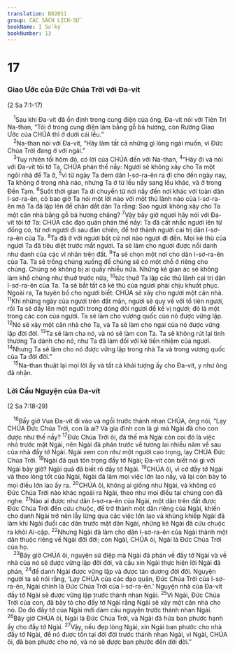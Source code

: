 ```yaml
---
translation: BD2011
group: CÁC SÁCH LỊCH-SỬ
bookName: I Sử-ký 
bookNumber: 13
---
```


<div class="title"><h1>17</h1><h3>Giao Ước của Ðức Chúa Trời với Ða-vít</h3><p>(2 Sa 7:1-17)</p></div>
<span class="verse 1su_17_1"> <sup>1</sup>Sau khi Ða-vít đã ổn định trong cung điện của ông, Ða-vít nói với Tiên Tri Na-than, “Tôi ở trong cung điện làm bằng gỗ bá hương, còn Rương Giao Ước của CHÚA thì ở dưới cái lều.”<br/></span>
<span class="verse 1su_17_2"> <sup>2</sup>Na-than nói với Ða-vít, “Hãy làm tất cả những gì lòng ngài muốn, vì Ðức Chúa Trời đang ở với ngài.”<br/></span>
<span class="verse 1su_17_3"> <sup>3</sup>Tuy nhiên tối hôm đó, có lời của CHÚA đến với Na-than, </span>
<span class="verse 1su_17_4"><sup>4</sup>“Hãy đi và nói với Ða-vít tôi tớ Ta, CHÚA phán thế nầy: Ngươi sẽ không xây cho Ta một ngôi nhà để Ta ở, </span>
<span class="verse 1su_17_5"><sup>5</sup>vì từ ngày Ta đem dân I-sơ-ra-ên ra đi cho đến ngày nay, Ta không ở trong nhà nào, nhưng Ta ở từ lều nầy sang lều khác, và ở trong Ðền Tạm. </span>
<span class="verse 1su_17_6"><sup>6</sup>Suốt thời gian Ta di chuyển từ nơi nầy đến nơi khác với toàn dân I-sơ-ra-ên, có bao giờ Ta nói một lời nào với một thủ lãnh nào của I-sơ-ra-ên mà Ta đã lập lên để chăn dắt dân Ta rằng: Sao ngươi không xây cho Ta một căn nhà bằng gỗ bá hương chăng? </span>
<span class="verse 1su_17_7"><sup>7</sup>Vậy bây giờ ngươi hãy nói với Ða-vít tôi tớ Ta: CHÚA các đạo quân phán thế nầy: Ta đã cất nhắc ngươi lên từ đồng cỏ, từ nơi ngươi đi sau đàn chiên, để trở thành người cai trị dân I-sơ-ra-ên của Ta. </span>
<span class="verse 1su_17_8"><sup>8</sup>Ta đã ở với ngươi bất cứ nơi nào ngươi đi đến. Mọi kẻ thù của ngươi Ta đã tiêu diệt trước mắt ngươi. Ta sẽ làm cho ngươi được nổi danh như danh của các vĩ nhân trên đất. </span>
<span class="verse 1su_17_9"><sup>9</sup>Ta sẽ chọn một nơi cho dân I-sơ-ra-ên của Ta. Ta sẽ trồng chúng xuống để chúng sẽ có một chỗ ở riêng cho chúng. Chúng sẽ không bị ai quấy nhiễu nữa. Những kẻ gian ác sẽ không làm khổ chúng như thuở trước nữa, </span>
<span class="verse 1su_17_10"><sup>10</sup>tức thuở Ta lập các thủ lãnh cai trị dân I-sơ-ra-ên của Ta. Ta sẽ bắt tất cả kẻ thù của ngươi phải chịu khuất phục. Ngoài ra, Ta tuyên bố cho ngươi biết: CHÚA sẽ xây cho ngươi một căn nhà. </span>
<span class="verse 1su_17_11"><sup>11</sup>Khi những ngày của ngươi trên đất mãn, ngươi sẽ quy về với tổ tiên ngươi, rồi Ta sẽ dấy lên một người trong dòng dõi ngươi để kế vị ngươi; đó là một trong các con của ngươi. Ta sẽ làm cho vương quốc của nó được vững lập. </span>
<span class="verse 1su_17_12"><sup>12</sup>Nó sẽ xây một căn nhà cho Ta, và Ta sẽ làm cho ngai của nó được vững lập đời đời. </span>
<span class="verse 1su_17_13"><sup>13</sup>Ta sẽ làm cha nó, và nó sẽ làm con Ta. Ta sẽ không rút lại tình thương Ta dành cho nó, như Ta đã làm đối với kẻ tiền nhiệm của ngươi. </span>
<span class="verse 1su_17_14"><sup>14</sup>Nhưng Ta sẽ làm cho nó được vững lập trong nhà Ta và trong vương quốc của Ta đời đời.”<br/></span>
<span class="verse 1su_17_15"> <sup>15</sup>Na-than thuật lại mọi lời ấy và tất cả khải tượng ấy cho Ða-vít, y như ông đã nhận.<br/></span>
<div class="title"><h3>Lời Cầu Nguyện của Ða-vít</h3><p>(2 Sa 7:18-29)</p></div>
<span class="verse 1su_17_16"> <sup>16</sup>Bấy giờ Vua Ða-vít đi vào và ngồi trước thánh nhan CHÚA, ông nói, “Lạy CHÚA Ðức Chúa Trời, con là ai? Và gia đình con là gì mà Ngài đã cho con được như thế nầy? </span>
<span class="verse 1su_17_17"><sup>17</sup>Ðức Chúa Trời ôi, đã thế mà Ngài còn coi đó là việc nhỏ trước mặt Ngài, nên Ngài đã phán trước về tương lai nhiều năm về sau của nhà đầy tớ Ngài. Ngài xem con như một người cao trọng, lạy CHÚA Ðức Chúa Trời. </span>
<span class="verse 1su_17_18"><sup>18</sup>Ngài đã quá tôn trọng đầy tớ Ngài; Ða-vít còn biết nói gì với Ngài bây giờ? Ngài quả đã biết rõ đầy tớ Ngài. </span>
<span class="verse 1su_17_19"><sup>19</sup>CHÚA ôi, vì cớ đầy tớ Ngài và theo lòng tốt của Ngài, Ngài đã làm mọi việc lớn lao nầy, và lại còn bày tỏ mọi điều lớn lao ấy ra. </span>
<span class="verse 1su_17_20"><sup>20</sup>CHÚA ôi, không ai giống như Ngài, và không có Ðức Chúa Trời nào khác ngoài ra Ngài, theo như mọi điều tai chúng con đã nghe. </span>
<span class="verse 1su_17_21"><sup>21</sup>Nào ai được như dân I-sơ-ra-ên của Ngài, một dân trên đất được Ðức Chúa Trời đến cứu chuộc, để trở thành một dân riêng của Ngài, khiến cho danh Ngài trở nên lẫy lừng qua các việc lớn lao và khủng khiếp Ngài đã làm khi Ngài đuổi các dân trước mặt dân Ngài, những kẻ Ngài đã cứu chuộc ra khỏi Ai-cập. </span>
<span class="verse 1su_17_22"><sup>22</sup>Nhưng Ngài đã làm cho dân I-sơ-ra-ên của Ngài thành một dân thuộc riêng về Ngài đời đời; còn Ngài, CHÚA ôi, Ngài là Ðức Chúa Trời của họ.<br/></span>
<span class="verse 1su_17_23"> <sup>23</sup>Bây giờ CHÚA ôi, nguyện sứ điệp mà Ngài đã phán về đầy tớ Ngài và về nhà của nó sẽ được vững lập đời đời, và cầu xin Ngài thực hiện lời Ngài đã phán, </span>
<span class="verse 1su_17_24"><sup>24</sup>để danh Ngài được vững lập và được tán dương đời đời. Nguyện người ta sẽ nói rằng, ‘Lạy CHÚA của các đạo quân, Ðức Chúa Trời của I-sơ-ra-ên, Ngài chính là Ðức Chúa Trời của I-sơ-ra-ên.’ Nguyện nhà của Ða-vít đầy tớ Ngài sẽ được vững lập trước thánh nhan Ngài. </span>
<span class="verse 1su_17_25"><sup>25</sup>Vì Ngài, Ðức Chúa Trời của con, đã bày tỏ cho đầy tớ Ngài rằng Ngài sẽ xây một căn nhà cho nó. Do đó đầy tớ của Ngài mới dám cầu nguyện trước thánh nhan Ngài. </span>
<span class="verse 1su_17_26"><sup>26</sup>Bây giờ CHÚA ôi, Ngài là Ðức Chúa Trời, và Ngài đã hứa ban phước hạnh ấy cho đầy tớ Ngài. </span>
<span class="verse 1su_17_27"><sup>27</sup>Vậy, nếu đẹp lòng Ngài, xin Ngài ban phước cho nhà đầy tớ Ngài, để nó được tồn tại đời đời trước thánh nhan Ngài, vì Ngài, CHÚA ôi, đã ban phước cho nó, và nó sẽ được ban phước đến đời đời.”<br/></span>
